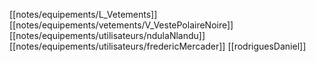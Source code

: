 [[notes/equipements/L_Vetements]] [[notes/equipements/vetements/V_VestePolaireNoire]] [[notes/equipements/utilisateurs/ndulaNlandu]]
[[notes/equipements/utilisateurs/fredericMercader]]
[[rodriguesDaniel]]